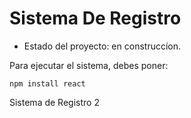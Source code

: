 <h1> Sistema De Registro</h1>

- Estado del proyecto: en construccíon.

Para ejecutar el sistema, debes poner:

```npm install react```

Sistema de Registro 2
